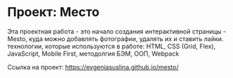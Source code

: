 # Проект: Место

Эта проектная работа - это начало создания интерактивной страницы - Mesto, куда можно добавлять фотографии, удалять их и ставить лайки.
технологии, которые используются в работе:
HTML, CSS (Grid, Flex), JavaScript, Mobile First, методолгия БЭМ, ООП, Webpack

Ссылка на проект: https://evgeniasuslina.github.io/mesto/


